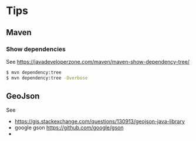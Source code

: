 # Tips

## Maven
### Show dependencies
See https://javadeveloperzone.com/maven/maven-show-dependency-tree/
```bash
$ mvn dependency:tree
$ mvn dependency:tree -Dverbose
```
## GeoJson
See 
- https://gis.stackexchange.com/questions/130913/geojson-java-library
- google gson  https://github.com/google/gson
- 

